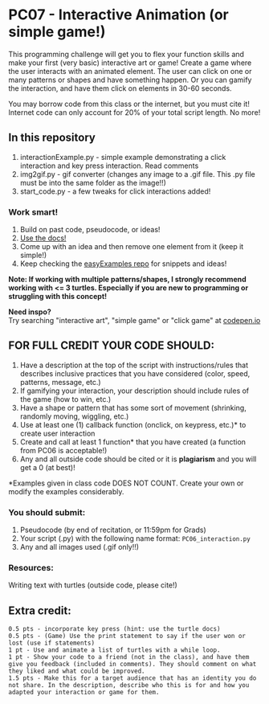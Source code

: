 # PC07 - Interactive Animation (or simple game!)
This programming challenge will get you to flex your function skills and make your first (very basic) interactive art or game! Create a game where the user interacts with an animated element. The user can click on one or many patterns or shapes and have something happen. Or you can gamify the interaction, and have them click on elements in 30-60 seconds.

You may borrow code from this class or the internet, but you must cite it! Internet code can only account for 20% of your total script length. No more!

## In this repository
1. interactionExample.py - simple example demonstrating a click interaction and key press interaction. Read comments
2. img2gif.py - gif converter (changes any image to a .gif file. This .py file must be into the same folder as the image!!)
3. start_code.py - a few tweaks for click interactions added! 

### Work smart!
1. Build on past code, pseudocode, or ideas!<br>
2. [Use the docs!](https://docs.python.org/3/library/turtle.html)
3. Come up with an idea and then remove one element from it (keep it simple!)<br>
4. Keep checking the [easyExamples repo](https://github.com/ATLS1300/EasyExamples) for snippets and ideas!

**Note: If working with multiple patterns/shapes, I strongly recommend working with <= 3 turtles. Especially if you are new to programming or struggling with this concept!**

**Need inspo?**<br>
Try searching "interactive art", "simple game" or "click game" at [codepen.io](https://codepen.io)

## FOR FULL CREDIT YOUR CODE SHOULD:
1. Have a description at the top of the script with instructions/rules that describes inclusive practices that you have considered (color, speed, patterns, message, etc.)
2. If gamifying your interaction, your description should include rules of the game (how to win, etc.)
3. Have a shape or pattern that has some sort of movement (shrinking, randomly moving, wiggling, etc.)
4. Use at least one (1) callback function (onclick, on keypress, etc.)* to create user interaction
5. Create and call at least 1 function* that you have created (a function from PC06 is acceptable!)
6. Any and all outside code should be cited or it is **plagiarism** and you will get a 0 (at best)!

*Examples given in class code DOES NOT COUNT. Create your own or modify the examples considerably.


### You should submit:
1. Pseudocode (by end of recitation, or 11:59pm for Grads)
2. Your script (.py) with the following name format: `PC06_interaction.py`
3. Any and all images used (.gif only!!)


### Resources:

Writing text with turtles (outside code, please cite!)


## Extra credit:
    0.5 pts - incorporate key press (hint: use the turtle docs)
    0.5 pts - (Game) Use the print statement to say if the user won or lost (use if statements)
    1 pt - Use and animate a list of turtles with a while loop.
    1 pt - Show your code to a friend (not in the class), and have them give you feedback (included in comments). They should comment on what they liked and what could be improved.
    1.5 pts - Make this for a target audience that has an identity you do not share. In the description, describe who this is for and how you adapted your interaction or game for them.
